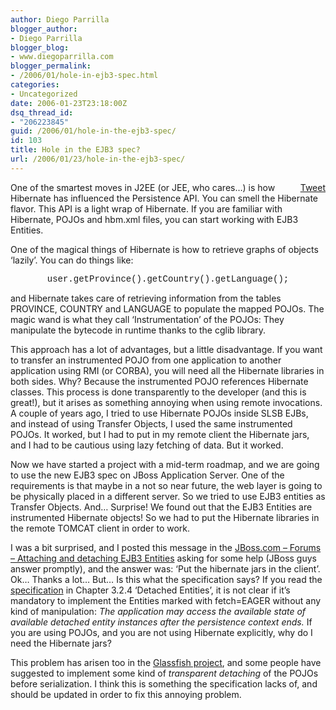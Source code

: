 ```yaml
---
author: Diego Parrilla
blogger_author:
- Diego Parrilla
blogger_blog:
- www.diegoparrilla.com
blogger_permalink:
- /2006/01/hole-in-ejb3-spec.html
categories:
- Uncategorized
date: 2006-01-23T23:18:00Z
dsq_thread_id:
- "206223845"
guid: /2006/01/hole-in-the-ejb3-spec/
id: 103
title: Hole in the EJB3 spec?
url: /2006/01/23/hole-in-the-ejb3-spec/
---
```


<div style="float: right; margin-left: 10px;">
  <a href="https://twitter.com/share" class="twitter-share-button" data-via="nubeblog" data-count="vertical" data-url="/2006/01/23/hole-in-the-ejb3-spec/">Tweet</a>
</div>

One of the smartest moves in J2EE (or JEE, who cares&#8230;) is how Hibernate has influenced the Persistence API. You can smell the Hibernate flavor. This API is a light wrap of Hibernate. If you are familiar with Hibernate, POJOs and hbm.xml files, you can start working with EJB3 Entities.

One of the magical things of Hibernate is how to retrieve graphs of objects &#8216;lazily&#8217;. You can do things like:

<div style="text-align: center;">
  <span style="font-family: courier new;">user.getProvince().getCountry().getLanguage();</span>
</div>

and Hibernate takes care of retrieving information from the tables PROVINCE, COUNTRY and LANGUAGE to populate the mapped POJOs. The magic wand is what they call &#8216;Instrumentation&#8217; of the POJOs: They manipulate the bytecode in runtime thanks to the cglib library.

This approach has a lot of advantages, but a little disadvantage. If you want to transfer an instrumented POJO from one application to another application using RMI (or CORBA), you will need all the Hibernate libraries in both sides. Why? Because the instrumented POJO references Hibernate classes. This process is done transparently to the developer (and this is great!), but it arises as something annoying when using remote invocations. A couple of years ago, I tried to use Hibernate POJOs inside SLSB EJBs, and instead of using Transfer Objects, I used the same instrumented POJOs. It worked, but I had to put in my remote client the Hibernate jars, and I had to be cautious using lazy fetching of data. But it worked.

Now we have started a project with a mid-term roadmap, and we are going to use the new EJB3 spec on JBoss Application Server. One of the requirements is that maybe in a not so near future, the web layer is going to be physically placed in a different server. So we tried to use EJB3 entities as Transfer Objects. And&#8230; Surprise! We found out that the EJB3 Entities are instrumented Hibernate objects! So we had to put the Hibernate libraries in the remote TOMCAT client in order to work.

I was a bit surprised, and I posted this message in the [JBoss.com &#8211; Forums &#8211; Attaching and detaching EJB3 Entities](http://www.jboss.com/index.html?module=bb&op=viewtopic&t=75971) asking for some help (JBoss guys answer promptly), and the answer was: &#8216;Put the hibernate jars in the client&#8217;. Ok&#8230; Thanks a lot&#8230; But&#8230; Is this what the specification says? If you read the [specification](http://sdlc-esd.sun.com/ESD20/JSCDL/ejb/3.0-pfd/ejb-3_0-pfd-spec-persistence.pdf?AuthParam=1138051670_d5a7be635521e3a0f4d89052f2629b4d&TUrl=EMr8DPgljlCngjJlNnNDcFaPvU7tT+IO859ZF2EwLi4b1e0IkW/TF/LVaA==&TicketId=dlV6NgVKMeg//Q==&GroupName=SDLC&BHost=sdlcweb9a.sun.com&FilePath=/ESD20/JSCDL/ejb/3.0-pfd/ejb-3_0-pfd-spec-persistence.pdf&File=ejb-3_0-pfd-spec-persistence.pdf) in Chapter 3.2.4 &#8216;Detached Entities&#8217;, it is not clear if it&#8217;s mandatory to implement the Entities marked with fetch=EAGER without any kind of manipulation: <span style="font-style: italic;">The application may access the available state of available detached entity instances after the persistence </span><span style="font-style: italic;">context ends. </span>If you are using POJOs, and you are not using Hibernate explicitly, why do I need the Hibernate jars?

This problem has arisen too in the [Glassfish project](http://forums.java.net/jive/thread.jspa?messageID=36803&tstart=0), and some people have suggested to implement some kind of <span style="font-style: italic;">transparent detaching </span>of the POJOs before serialization. I think this is something the specification lacks of, and should be updated in order to fix this annoying problem.
